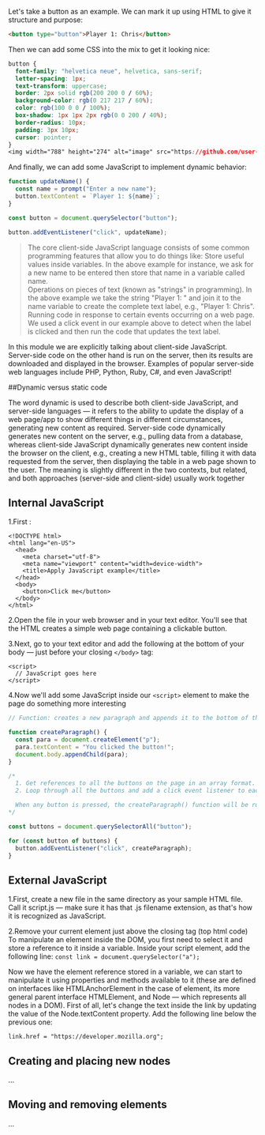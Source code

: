 Let's take a button as an example. We can mark it up using HTML to give it structure and purpose:

```html
<button type="button">Player 1: Chris</button>
```
Then we can add some CSS into the mix to get it looking nice:


```css
button {
  font-family: "helvetica neue", helvetica, sans-serif;
  letter-spacing: 1px;
  text-transform: uppercase;
  border: 2px solid rgb(200 200 0 / 60%);
  background-color: rgb(0 217 217 / 60%);
  color: rgb(100 0 0 / 100%);
  box-shadow: 1px 1px 2px rgb(0 0 200 / 40%);
  border-radius: 10px;
  padding: 3px 10px;
  cursor: pointer;
}
<img width="788" height="274" alt="image" src="https://github.com/user-attachments/assets/584c49c2-305f-4bee-8bab-64a07becf65b" />

```
And finally, we can add some JavaScript to implement dynamic behavior:


```js
function updateName() {
  const name = prompt("Enter a new name");
  button.textContent = `Player 1: ${name}`;
}

const button = document.querySelector("button");

button.addEventListener("click", updateName);
```

> The core client-side JavaScript language consists of some common programming features that allow you to do things like:
>Store useful values inside variables. In the above example for instance, we ask for a new name to be entered then store that name in a variable called name.<br>
> Operations on pieces of text (known as "strings" in programming). In the above example we take the string "Player 1: " and join it to the name variable to create the complete text label, e.g., "Player 1: Chris".<br>
> Running code in response to certain events occurring on a web page. We used a click event in our example above to detect when the label is clicked and then run the code that updates the text label.

In this module we are explicitly talking about client-side JavaScript.
<br>
Server-side code on the other hand is run on the server, then its results are downloaded and displayed in the browser. Examples of popular server-side web languages include PHP, Python, Ruby, C#, and even JavaScript!

##Dynamic versus static code

The word dynamic is used to describe both client-side JavaScript, and server-side languages — it refers to the ability to update the display of a web page/app to show different things in different circumstances, generating new content as required. Server-side code dynamically generates new content on the server, e.g., pulling data from a database, whereas client-side JavaScript dynamically generates new content inside the browser on the client, e.g., creating a new HTML table, filling it with data requested from the server, then displaying the table in a web page shown to the user. The meaning is slightly different in the two contexts, but related, and both approaches (server-side and client-side) usually work together

## Internal JavaScript

1.First : <br>
```
<!DOCTYPE html>
<html lang="en-US">
  <head>
    <meta charset="utf-8">
    <meta name="viewport" content="width=device-width">
    <title>Apply JavaScript example</title>
  </head>
  <body>
    <button>Click me</button>
  </body>
</html>
```
 2.Open the file in your web browser and in your text editor. You'll see that the HTML creates a simple web page containing a clickable button.<br>

 3.Next, go to your text editor and add the following at the bottom of your body — just before your closing `</body>` tag:<br>

```
<script>
  // JavaScript goes here
</script>
```
4.Now we'll add some JavaScript inside our `<script>` element to make the page do something more interesting 

```js
// Function: creates a new paragraph and appends it to the bottom of the HTML body.

function createParagraph() {
  const para = document.createElement("p");
  para.textContent = "You clicked the button!";
  document.body.appendChild(para);
}

/*
  1. Get references to all the buttons on the page in an array format.
  2. Loop through all the buttons and add a click event listener to each one.

  When any button is pressed, the createParagraph() function will be run.
*/

const buttons = document.querySelectorAll("button");

for (const button of buttons) {
  button.addEventListener("click", createParagraph);
}
```


## External JavaScript

1.First, create a new file in the same directory as your sample HTML file. Call it script.js — make sure it has that .js filename extension, as that's how it is recognized as JavaScript.<br>

2.Remove your current <script> element at the bottom of the </body> and add the following just before the closing </head> tag (that way the browser can start loading the file sooner than when it's at the bottom):
```html
<script type="module" src="script.js"></script>
```
3.Inside script.js, add the following script:
```js
function createParagraph() {
  const para = document.createElement("p");
  para.textContent = "You clicked the button!";
  document.body.appendChild(para);
}

const buttons = document.querySelectorAll("button");

for (const button of buttons) {
  button.addEventListener("click", createParagraph);
}
```


## Text strings

```js
function checkGuess() {
  console.log("I am a placeholder");
}
```
<br>


const name = "Mahalia";

const greeting = `Hello ${name}`;

## Conditionals

if (inout === Condition) {
  //do somthing
  }

## loops

const fruits = ["apples", "bananas", "cherries"];
for (const fruit of fruits) {
  console.log(fruit);
}

```js
const resetParas = document.querySelectorAll(".resultParas p");
for (const resetPara of resetParas) {
  resetPara.textContent = "";
}
```
This code creates a variable containing a list of all the paragraphs inside <div class="resultParas"> using the querySelectorAll() method, then it loops through each one, removing the text content of each.

## Variables

Variable example:

```html
<button id="button_A">Press me</button>
<h3 id="heading_A"></h3>
```
```js
const buttonA = document.querySelector("#button_A");
const headingA = document.querySelector("#heading_A");

let count = 1;

buttonA.onclick = () => {
  buttonA.textContent = "Try again!";
  headingA.textContent = `${count} clicks so far`;
  count += 1;
};
```

<img width="1496" height="177" alt="image" src="https://github.com/user-attachments/assets/57d8ba40-2849-4ce9-a4f0-1ac148ba1f37" />

## Declaring a variable

To use a variable, you've first got to create it — more accurately, we call this declaring the variable. To do this, we type the keyword let followed by the name you want to call your variable:

```js
let myName;
let myAge;
```

## Arrays
```
let myNameArray = ["Chris", "Bob", "Jim"]; <br>
let myNumberArray = [10, 15, 40]; <br>

myNameArray[0]; // should return 'Chris'
```

##‌ Objects

```
let dog = { name: "Spot", breed: "Dalmatian" };
```
dog.name;

## Introduction to events

> To react to an event, you attach an event listener to it. This is a code feature that listens out for the event firing. When the event fires, an event handler function (referenced by, or contained inside the event listener) is called to respond to the event firing. When such a block of code is set up to run in response to an event, we say we are registering an event handler.

In the following example, we have a single <button> in the page:


```
<button>Change color</button>
```
```js
const btn = document.querySelector("button");

function random(number) {
  return Math.floor(Math.random() * (number + 1));
}

btn.addEventListener("click", () => {
  const rndCol = `rgb(${random(255)} ${random(255)} ${random(255)})`;
  document.body.style.backgroundColor = rndCol;
});
```
<img width="1376" height="421" alt="image" src="https://github.com/user-attachments/assets/76c3e34d-f34e-4b4d-85f7-988de4a4bb63" />

## Adding multiple listeners for a single event

```js
myElement.addEventListener("click", functionA);
myElement.addEventListener("click", functionB);
```

Both functions would now run when the element is clicked.

## Extra properties of event objects
> Some event objects add extra properties that are relevant to that particular type of event. For example, the keydown event fires when the user presses a key. Its event object is a KeyboardEvent, which is a specialized Event object with a key property that tells you which key was pressed:
> 
>
```
<input id="textBox" type="text" />
<div id="output"></div>
```
```js
const textBox = document.querySelector("#textBox");
const output = document.querySelector("#output");
textBox.addEventListener("keydown", (event) => {
  output.textContent = `You pressed "${event.key}".`;
});
```

<img width="1391" height="223" alt="image" src="https://github.com/user-attachments/assets/45f2f418-9e55-4485-a823-d7111e2ba700" />

## Event bubbling

In this chapter we'll look at event bubbling — this is what happens when you add an event listener to a parent element, and the user clicks the child element.

```html
<div id="container">
  <button>Click me!</button>
</div>
<pre id="output"></pre>
```

```js
const output = document.querySelector("#output");
function handleClick(e) {
  output.textContent += `You clicked on a ${e.currentTarget.tagName} element\n`;
}

const container = document.querySelector("#container");
const button = document.querySelector("button");

document.body.addEventListener("click", handleClick);
container.addEventListener("click", handleClick);
button.addEventListener("click", handleClick);
```

<img width="952" height="188" alt="image" src="https://github.com/user-attachments/assets/c8c63d27-9d95-486e-9992-8332117ecaad" />

>In this case:
> <ul>
> <li>the click on the button fires first. </li>
>‌ <li>followed by the click on its parent (the <div> element).</li>
> <li>followed by the click on the <div> element's parent (the <body> element </li>
> </ul>

We describe this by saying that the event bubbles up from the innermost element that was clicked.



## DOM (Document Object Model) scripting introduction
We have created an example page

```html
<!doctype html>
<html lang="en-US">
  <head>
    <meta charset="utf-8" />
    <title>Simple DOM example</title>
  </head>
  <body>
    <section>
      <img
        src="dinosaur.png"
        alt="A red Tyrannosaurus Rex: A two legged dinosaur
        standing upright like a human, with small arms, and a
        large head with lots of sharp teeth." />
      <p>
        Here we will add a link to the
        <a href="https://www.mozilla.org/">Mozilla homepage</a>
      </p>
    </section>
  </body>
</html>
```

The DOM on the other hand looks like this:


<img width="1440" height="802" alt="image" src="https://github.com/user-attachments/assets/d43f0fdd-4444-4b92-a8ee-ae6ae29af355" />
Each entry in the tree is called a node. 

> Root node: The top node in the tree, which in the case of HTML is always the HTML node (other markup vocabularies like SVG and custom XML will have different root elements).
> Child node: A node directly inside another node. For example, IMG is a child of SECTION in the above example.
> Descendant node: A node anywhere inside another node. For example, IMG is a child of SECTION in the above example, and it is also a descendant. IMG is not a child of BODY, as it is two levels below it in the tree, but it is a descendant of BODY.
> Parent node: A node which has another node inside it. For example, BODY is the parent node of SECTION in the above example.
> Sibling nodes: Nodes that sit on the same level under the same parent node in the DOM tree. For example, IMG and P are siblings in the above example.

## Doing some basic DOM manipulation

Add a <script></script> element just above the closing </body> tag (top html code)
<br>
To manipulate an element inside the DOM, you first need to select it and store a reference to it inside a variable. Inside your script element, add the following line:
```const link = document.querySelector("a");```

Now we have the element reference stored in a variable, we can start to manipulate it using properties and methods available to it (these are defined on interfaces like HTMLAnchorElement in the case of <a> element, its more general parent interface HTMLElement, and Node — which represents all nodes in a DOM). First of all, let's change the text inside the link by updating the value of the Node.textContent property. Add the following line below the previous one:

```link.textContent = "Mozilla Developer Network";
link.href = "https://developer.mozilla.org";
```

## Creating and placing new nodes
...

## Moving and removing elements

...















